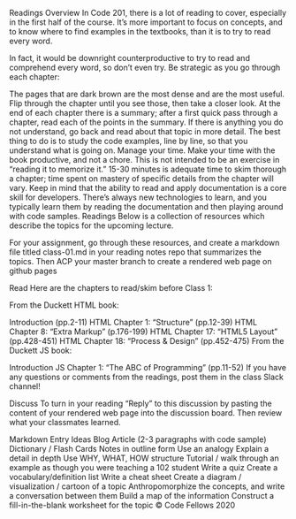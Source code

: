 Readings Overview
In Code 201, there is a lot of reading to cover, especially in the first half of the course. It’s more important to focus on concepts, and to know where to find examples in the textbooks, than it is to try to read every word.

In fact, it would be downright counterproductive to try to read and comprehend every word, so don’t even try. Be strategic as you go through each chapter:

The pages that are dark brown are the most dense and are the most useful. Flip through the chapter until you see those, then take a closer look.
At the end of each chapter there is a summary; after a first quick pass through a chapter, read each of the points in the summary. If there is anything you do not understand, go back and read about that topic in more detail.
The best thing to do is to study the code examples, line by line, so that you understand what is going on.
Manage your time. Make your time with the book productive, and not a chore. This is not intended to be an exercise in “reading it to memorize it.”
15-30 minutes is adequate time to skim thorough a chapter; time spent on mastery of specific details from the chapter will vary.
Keep in mind that the ability to read and apply documentation is a core skill for developers. There’s always new technologies to learn, and you typically learn them by reading the documentation and then playing around with code samples.
Readings
Below is a collection of resources which describe the topics for the upcoming lecture.

For your assignment, go through these resources, and create a markdown file titled class-01.md in your reading notes repo that summarizes the topics. Then ACP your master branch to create a rendered web page on github pages

Read
Here are the chapters to read/skim before Class 1:

From the Duckett HTML book:

Introduction (pp.2-11)
HTML Chapter 1: “Structure” (pp.12-39)
HTML Chapter 8: “Extra Markup” (p.176-199)
HTML Chapter 17: “HTML5 Layout” (pp.428-451)
HTML Chapter 18: “Process & Design” (pp.452-475)
From the Duckett JS book:

Introduction
JS Chapter 1: “The ABC of Programming” (pp.11-52)
If you have any questions or comments from the readings, post them in the class Slack channel!

Discuss
To turn in your reading “Reply” to this discussion by pasting the content of your rendered web page into the discussion board. Then review what your classmates learned.

Markdown Entry Ideas
Blog Article (2-3 paragraphs with code sample)
Dictionary / Flash Cards
Notes in outline form
Use an analogy
Explain a detail in depth
Use WHY, WHAT, HOW structure
Tutorial / walk through an example as though you were teaching a 102 student
Write a quiz
Create a vocabulary/definition list
Write a cheat sheet
Create a diagram / visualization / cartoon of a topic
Anthropomorphize the concepts, and write a conversation between them
Build a map of the information
Construct a fill-in-the-blank worksheet for the topic
© Code Fellows 2020